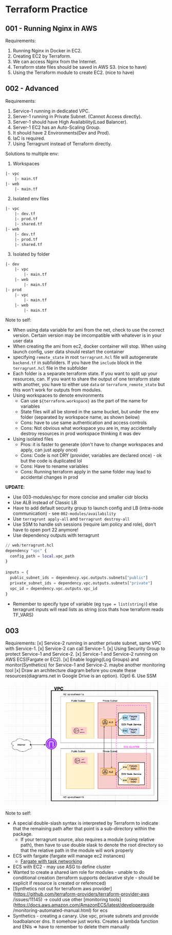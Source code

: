 # Terraform Practice

## 001 - Running Nginx in AWS

Requirements:
1. Running Nginx in Docker in EC2.
2. Creating EC2 by Terraform.
3. We can access Nginx from the Internet.
4. Terraform state files should be saved in AWS S3. (nice to have)
5. Using the Terraform module to create EC2. (nice to have)

## 002 - Advanced 
Requirements:
1. Service-1 running in dedicated VPC.
2. Server-1 running in Private Subnet. (Cannot Access directly).
3. Server-1 should have High Availability(Load Balancer).
4. Server-1 EC2 has an Auto-Scaling Group.
5. It should have 2 Environments(Dev and Prod).
6. IaC is required.
7. Using Terragrunt instead of Terraform directly.

Solutions to multiple env:
1. Workspaces
```
|- vpc
    |- main.tf
|- web
    |- main.tf
```

2. Isolated env files
```
|- vpc
    |- dev.tf
    |- prod.tf
    |- shared.tf
|- web
    |- dev.tf
    |- prod.tf
    |- shared.tf
```

3. Isolated by folder
```
|- dev
    |- vpc
        |- main.tf
    |- web
        |- main.tf
|- prod
    |- vpc
        |- main.tf
    |- web
        |- main.tf
```


Note to self:
- When using data variable for ami from the net, check to use the correct version. Certain version may be imcompatible with whatever is in your user data
- When creating the ami from ec2, docker container will stop. When using launch config, user data should restart the container 
- specifying `remote_state` in root `terragrunt.hcl` file will autogenerate `backend.tf` in subfolders. If you have the `include` block in the `terragrunt.hcl` file in the subfolder
- Each folder is a separate terraform state. If you want to split up your resources, can. If you want to share the output of one terraform state with another, you have to either use `data` or `terraform_remote_state` but this won't work for outputs from modules.
- Using workspaces to denote environments
  * Can use `${terraform.workspace}` as the part of the name for variables
  * State files will all be stored in the same bucket, but under the env folder (separated by workspace name, as shown below) 
  * Cons: have to use same authentication and access controls
  * Cons: Not obvious what workspace you are in, may accidentally destroy resources in prod workspace thinking it was dev
- Using isolated files
  * Pros: it is faster to generate (don't have to change workspaces and apply, can just apply once)
  * Cons: Code is not DRY (provider, variables are declared once) - ok but the code is duplicated lol
  * Cons: Have to rename variables
  * Cons: Running terraform apply in the same folder may lead to accidental changes in prod

**UPDATE**:
- Use 003-modules/vpc for more concise and smaller cidr blocks
- Use ALB instead of Classic LB
- Have to add default security group to launch config and LB (intra-node communication) - see `002-modules/availability`
- Use `terragrunt apply-all` and `terragrunt destroy-all`
- Use SSM to handle ssh sessions (require iam policy and role), don't have to open port 22 anymore!
- Use dependency outputs with terragrunt
```terraform
// web/terragrunt.hcl
dependency "vpc" {
  config_path = local.vpc_path
}

inputs = {
  public_subnet_ids = dependency.vpc.outputs.subnets["public"]
  private_subnet_ids = dependency.vpc.outputs.subnets["private"]
  vpc_id = dependency.vpc.outputs.vpc_id
}
```
- Remember to specify type of variable (eg `type = list(string)`) else terragrunt inputs will read lists as string (cos thats how terraform reads TF_VARS)

## 003

Requirements:
[x] Service-2 running in another private subnet, same VPC with Service-1.
[x] Service-2 can call Service-1.
[x] Using Security Group to protect Service-1 and Service-2.
[x] Service-1 and Service-2 running on AWS ECS(Fargate or EC2).
[x] Enable logging(Log Groups) and monitor(Synthetics) for Service-1 and Service-2. maybe another monitoring tool
[x] Draw an architecture diagram before you create these resources(diagrams.net in Google Drive is an option).
(Opt) 6. Use SSM

![architecture diagram](003-arch-diagram.png)

Note to self:
* A special double-slash syntax is interpreted by Terraform to indicate that the remaining path after that point is a sub-directory within the package.
    - If your terragrunt source, also requires a module (using relative path), then have to use double slask to
     denote the root directory so that the relative path in the module will work properly
* ECS with fargate (fargate will manage ec2 instances)
  - [Fargate with task networking](https://aws.amazon.com/blogs/compute/task-networking-in-aws-fargate/)
* ECS with EC2 - may use ASG to define cluster
* Wanted to create a shared iam role for modules - unable to do conditional creation (terraform supports declarative style - should be explicit if resource is created or referenced)
* [Synthetics not out for terraform aws provider](https://github.com/terraform-providers/terraform-provider-aws
/issues/11145) -> could use other [monitoring tools](https://docs.aws.amazon.com/AmazonECS/latest/developerguide
/monitoring-automated-manual.html) for ecs
* Synthetics - creating a canary. Use vpc, private subnets and provide loadbalancer dns. It somehow just works. Creates a lambda function and ENIs => have to remember to delete them manually